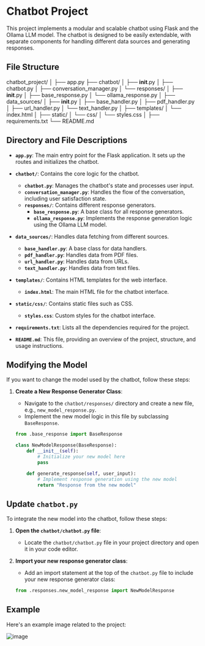 # Chatbot Project

This project implements a modular and scalable chatbot using Flask and the Ollama LLM model. The chatbot is designed to be easily extendable, with separate components for handling different data sources and generating responses.

## File Structure

chatbot_project/
│
├── app.py
├── chatbot/
│   ├── __init__.py
│   ├── chatbot.py
│   ├── conversation_manager.py
│   └── responses/
│       ├── __init__.py
│       ├── base_response.py
│       └── ollama_response.py
│
├── data_sources/
│   ├── __init__.py
│   ├── base_handler.py
│   ├── pdf_handler.py
│   ├── url_handler.py
│   └── text_handler.py
│
├── templates/
│   └── index.html
│
├── static/
│   └── css/
│       └── styles.css
│
├── requirements.txt
└── README.md

## Directory and File Descriptions

- **`app.py`**: The main entry point for the Flask application. It sets up the routes and initializes the chatbot.

- **`chatbot/`**: Contains the core logic for the chatbot.
  - **`chatbot.py`**: Manages the chatbot's state and processes user input.
  - **`conversation_manager.py`**: Handles the flow of the conversation, including user satisfaction state.
  - **`responses/`**: Contains different response generators.
    - **`base_response.py`**: A base class for all response generators.
    - **`ollama_response.py`**: Implements the response generation logic using the Ollama LLM model.

- **`data_sources/`**: Handles data fetching from different sources.
  - **`base_handler.py`**: A base class for data handlers.
  - **`pdf_handler.py`**: Handles data from PDF files.
  - **`url_handler.py`**: Handles data from URLs.
  - **`text_handler.py`**: Handles data from text files.

- **`templates/`**: Contains HTML templates for the web interface.
  - **`index.html`**: The main HTML file for the chatbot interface.

- **`static/css/`**: Contains static files such as CSS.
  - **`styles.css`**: Custom styles for the chatbot interface.

- **`requirements.txt`**: Lists all the dependencies required for the project.

- **`README.md`**: This file, providing an overview of the project, structure, and usage instructions.

## Modifying the Model

If you want to change the model used by the chatbot, follow these steps:

1. **Create a New Response Generator Class**:
   - Navigate to the `chatbot/responses/` directory and create a new file, e.g., `new_model_response.py`.
   - Implement the new model logic in this file by subclassing `BaseResponse`.

   ```python
   from .base_response import BaseResponse

   class NewModelResponse(BaseResponse):
       def __init__(self):
           # Initialize your new model here
           pass

       def generate_response(self, user_input):
           # Implement response generation using the new model
           return "Response from the new model"

## Update `chatbot.py`

To integrate the new model into the chatbot, follow these steps:

1. **Open the `chatbot/chatbot.py` file**:
   - Locate the `chatbot/chatbot.py` file in your project directory and open it in your code editor.

2. **Import your new response generator class**:
   - Add an import statement at the top of the `chatbot.py` file to include your new response generator class:

   ```python
   from .responses.new_model_response import NewModelResponse


## Example

Here's an example image related to the project:

![image](https://github.com/user-attachments/assets/f4b7aefa-ff76-40d7-bf65-1171413f3e49)
